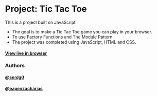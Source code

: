 # Project: Tic Tac Toe

This is a project built on JavaScript

* The goal is to make a Tic Tac Toe game you can play in your browser.
* To use Factory Functions and The Module Pattern.
* The project was completed using JavaScript, HTML and CSS.

#### [View live in browser](https://eapenzacharias.github.io/TicTacToe-JS/)

### Authors
 #### [@serdg0](https://github.com/serdg0/)
 #### [@eapenzacharias](https://github.com/eapenzacharias)
